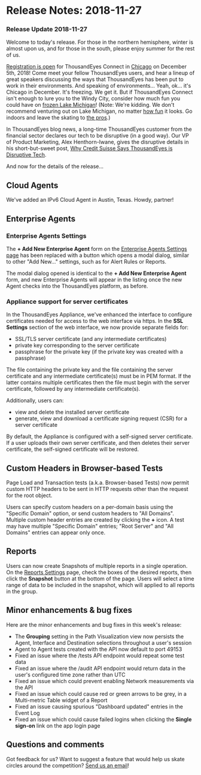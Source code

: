 # Release Notes: 2018-11-27

### Release Update 2018-11-27

Welcome to today's release. For those in the northern hemisphere, winter is almost upon us, and for those in the south, please enjoy summer for the rest of us.  
 

[Registration is open](http://www.thousandeyes.com/events/connect/chicago-2018) for ThousandEyes Connect in [Chicago](https://www.poetryfoundation.org/poetrymagazine/poems/12840/chicago) on December 5th, 2018! Come meet your fellow ThousandEyes users, and hear a lineup of great speakers discussing the ways that ThousandEyes has been put to work in their environments. And speaking of environments... Yeah, ok... it's Chicago in December. It's freezing. We get it. But if ThousandEyes Connect isn't enough to lure you to the Windy City, consider how much fun you could have on [frozen Lake Michigan](http://www.michiganradio.org/post/watch-speedskater-grab-rare-opportunity-glide-lake-michigan)! \(Note: We're kidding. We don't recommend venturing out on Lake Michigan, no matter [how fun](http://www.youtube.com/watch?v=Og5fFv3ozso) it looks. Go indoors and leave the skating to [the pros](https://www.nhl.com/blackhawks).\)

In ThousandEyes blog news, a long-time ThousandEyes customer from the financial sector declares our tech to be disruptive \(in a good way\). Our VP of Product Marketing, Alex Henthorn-Iwane, gives the disruptive details in his short-but-sweet post, [Why Credit Suisse Says ThousandEyes is Disruptive Tech](https://blog.thousandeyes.com/why-credit-suisse-says-thousandeyes-is-disruptive-tech/).

And now for the details of the release...

## Cloud Agents

We've added an IPv6 Cloud Agent in Austin, Texas. Howdy, partner!

## Enterprise Agents

### Enterprise Agents Settings

The **+ Add New Enterprise Agent** form on the [Enterprise Agents Settings page](https://app.thousandeyes.com/settings/agents/enterprise/?section=agents) has been replaced with a button which opens a modal dialog, similar to other "Add New..." settings, such as for Alert Rules or Reports.  

The modal dialog opened is identical to the **+ Add New Enterprise Agent** form, and new Enterprise Agents will appear in the listing once the new Agent checks into the ThousandEyes platform, as before.

### Appliance support for server certificates

In the ThousandEyes Appliance, we've enhanced the interface to configure certificates needed for access to the web interface via https. In the **SSL Settings** section of the web interface, we now provide separate fields for:

* SSL/TLS server certificate \(and any intermediate certificates\)
* private key corresponding to the server certificate
* passphrase for the private key \(if the private key was created with a passphrase\)

The file containing the private key and the file containing the server certificate and any intermediate certificate\(s\) must be in PEM format. If the latter contains multiple certificates then the file must begin with the server certificate, followed by any intermediate certificate\(s\).

Additionally, users can:

* view and delete the installed server certificate
* generate, view and download a certificate signing request \(CSR\) for a server certificate

By default, the Appliance is configured with a self-signed server certificate. If a user uploads their own server certificate, and then deletes their server certificate, the self-signed certificate will be restored.

## Custom Headers in Browser-based Tests

Page Load and Transaction tests \(a.k.a. Browser-based Tests\) now permit custom HTTP headers to be sent in HTTP requests other than the request for the root object.

Users can specify custom headers on a per-domain basis using the "Specific Domain" option, or send custom headers to "All Domains". Multiple custom header entries are created by clicking the **+** icon. A test may have multiple "Specific Domain" entries; "Root Server" and "All Domains" entries can appear only once.

## Reports

Users can now create Snapshots of multiple reports in a single operation. On the [Reports Settings](https://app.thousandeyes.com/settings/reports?) page, check the boxes of the desired reports, then click the **Snapshot** button at the bottom of the page. Users will select a time range of data to be included in the snapshot, which will applied to all reports in the group.

## Minor enhancements & bug fixes

Here are the minor enhancements and bug fixes in this week's release:

* The **Grouping** setting in the Path Visualization view now persists the Agent, Interface and Destination selections throughout a user's session
* Agent to Agent tests created with the API now default to port 49153
* Fixed an issue where the /tests API endpoint would repeat some test data
* Fixed an issue where the /audit API endpoint would return data in the user's configured time zone rather than UTC
* Fixed an issue which could prevent enabling Network measurements via the API
* Fixed an issue which could cause red or green arrows to be grey, in a Multi-metric Table widget of a Report
* Fixed an issue causing spurious "Dashboard updated" entries in the Event Log
* Fixed an issue which could cause failed logins when clicking the **Single sign-on** link on the app login page

## Questions and comments

Got feedback for us? Want to suggest a feature that would help us skate circles around the competition? [Send us an email](mailto:support@thousandeyes.com?subject=2018-11-27+Release+Update)!

